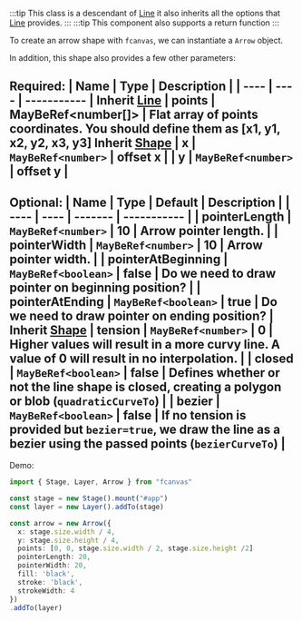 :::tip
This class is a descendant of [Line](/shapes/Line) it also inherits all the options that [Line](/shapes/Line) provides.
:::
:::tip
This component also supports a return function
:::

To create an arrow shape with `fcanvas`, we can instantiate a `Arrow` object.


In addition, this shape also provides a few other parameters:

Required:
| Name | Type | Description |
| ---- | ---- | ----------- |
**Inherit [Line](/shapes/line)**
| points | MayBeRef<number[]> | Flat array of points coordinates. You should define them as [x1, y1, x2, y2, x3, y3]
**Inherit [Shape](/shape)**
| x | `MayBeRef<number>` | offset x |
| y | `MayBeRef<number>` | offset y |
---------------------------------------------------------------

Optional:
| Name | Type | Default | Description |
| ---- | ---- | ------- | ----------- |
| pointerLength | `MayBeRef<number>` | 10 | Arrow pointer length. |
| pointerWidth | `MayBeRef<number>` | 10 | Arrow pointer width. |
| pointerAtBeginning | `MayBeRef<boolean>` | false | Do we need to draw pointer on beginning position? |
| pointerAtEnding | `MayBeRef<boolean>` | true | Do we need to draw pointer on ending position? |
**Inherit [Shape](/shape)**
| tension | `MayBeRef<number>` | 0 | Higher values will result in a more curvy line. A value of 0 will result in no interpolation. |
| closed | `MayBeRef<boolean>` | false | Defines whether or not the line shape is closed, creating a polygon or blob (`quadraticCurveTo`) |
| bezier | `MayBeRef<boolean>` | false | If no tension is provided but `bezier=true`, we draw the line as a bezier using the passed points (`bezierCurveTo`) |
------

Demo:
```ts
import { Stage, Layer, Arrow } from "fcanvas"

const stage = new Stage().mount("#app")
const layer = new Layer().addTo(stage)

const arrow = new Arrow({
  x: stage.size.width / 4,
  y: stage.size.height / 4,
  points: [0, 0, stage.size.width / 2, stage.size.height /2]
  pointerLength: 20,
  pointerWidth: 20,
  fill: 'black',
  stroke: 'black',
  strokeWidth: 4
})
.addTo(layer)
```
<Preview />